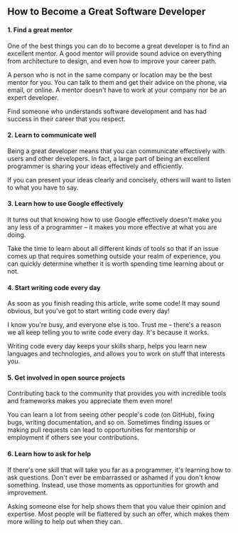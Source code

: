 
## How to Become a Great Software Developer

#### 1. Find a great mentor

One of the best things you can do to become a great developer is to find an excellent mentor. A good mentor will provide sound advice on everything from architecture to design, and even how to improve your career path.

A person who is not in the same company or location may be the best mentor for you. You can talk to them and get their advice on the phone, via email, or online. A mentor doesn't have to work at your company nor be an expert developer.

Find someone who understands software development and has had success in their career that you respect.

#### 2. Learn to communicate well

Being a great developer means that you can communicate effectively with users and other developers. In fact, a large part of being an excellent programmer is sharing your ideas effectively and efficiently.

If you can present your ideas clearly and concisely, others will want to listen to what you have to say.

#### 3. Learn how to use Google effectively

It turns out that knowing how to use Google effectively doesn't make you any less of a programmer – it makes you more effective at what you are doing.

Take the time to learn about all different kinds of tools so that if an issue comes up that requires something outside your realm of experience, you can quickly determine whether it is worth spending time learning about or not.


#### 4. Start writing code every day

As soon as you finish reading this article, write some code! It may sound obvious, but you've got to start writing code every day!

I know you're busy, and everyone else is too. Trust me – there's a reason we all keep telling you to write code every day. It's because it works.  

Writing code every day keeps your skills sharp, helps you learn new languages and technologies, and allows you to work on stuff that interests you.

#### 5. Get involved in open source projects  

Contributing back to the community that provides you with incredible tools and frameworks makes you appreciate them even more!

You can learn a lot from seeing other people's code (on GitHub), fixing bugs, writing documentation, and so on. Sometimes finding issues or making pull requests can lead to opportunities for mentorship or employment if others see your contributions.

#### 6. Learn how to ask for help

If there's one skill that will take you far as a programmer, it's learning how to ask questions. Don't ever be embarrassed or ashamed if you don't know something. Instead, use those moments as opportunities for growth and improvement.

Asking someone else for help shows them that you value their opinion and expertise. Most people will be flattered by such an offer, which makes them more willing to help out when they can.
